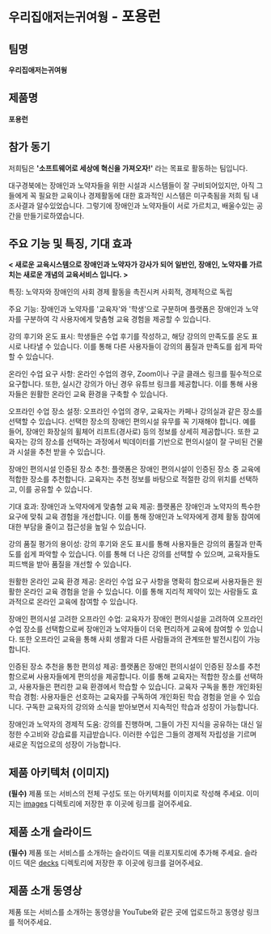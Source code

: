# `우리집애저는귀여웡` - 포용런
## 팀명

**우리집애저는귀여웡**

## 제품명

**포용런**

## 참가 동기

저희팀은 **'소프트웨어로 세상에 혁신을 가져오자!'** 라는 목표로 활동하는 팀입니다.

대구경북에는 장애인과 노약자들을 위한 시설과 시스템들이 잘 구비되어있지만, 아직 그들에게 꼭 필요한 교육이나 경제활동에 대한
효과적인 시스템은 미구축됨을 저희 팀 내 조사결과 알수있었습니다. 그렇기에 장애인과 노약자들이 서로 가르치고, 배울수있는 공간을 만들기로하였습니다.

## 주요 기능 및 특징, 기대 효과

**< 새로운 교육시스템으로 장애인과 노약자가 강사가 되어 일반인, 장애인, 노약자를 가르치는 새로운 개념의 교육서비스 입니다. >**


특징: 노약자와 장애인의 사회 경제 활동을 촉진시켜 사회적, 경제적으로 독립

주요 기능:
장애인과 노약자를 '교육자'와 '학생'으로 구분하며 플랫폼은 장애인과 노약자를 구분하여 각 사용자에게 맞춤형 교육 경험을 제공할 수 있습니다.

강의 후기와 온도 표시: 학생들은 수업 후기를 작성하고, 해당 강의의 만족도를 온도 표시로 나타낼 수 있습니다. 이를 통해 다른 사용자들이 강의의 품질과 만족도를 쉽게 파악할 수 있습니다.

온라인 수업 요구 사항: 온라인 수업의 경우, Zoom이나 구글 클래스 링크를 필수적으로 요구합니다. 또한, 실시간 강의가 아닌 경우 유튜브 링크를 제공합니다. 이를 통해 사용자들은 원활한 온라인 교육 환경을 구축할 수 있습니다.

오프라인 수업 장소 설정: 오프라인 수업의 경우, 교육자는 카페나 강의실과 같은 장소를 선택할 수 있습니다. 선택한 장소의 장애인 편의시설 유무를 꼭 기재해야 합니다. 예를 들어, 장애인 화장실의 휠체어 리프트(경사로) 등의 정보를
상세히 제공합니다. 또한 교육자는 강의 장소를 선택하는 과정에서 빅데이터를 기반으로 편의시설이 잘 구비된 건물과 시설을 추천 받을 수 있습니다.

장애인 편의시설 인증된 장소 추천: 플랫폼은 장애인 편의시설이 인증된 장소 중 교육에 적합한 장소를 추천합니다. 교육자는 추천 정보를 바탕으로 적절한 강의 위치를 선택하고, 이를 공유할 수 있습니다.


기대 효과:
장애인과 노약자에게 맞춤형 교육 제공: 플랫폼은 장애인과 노약자의 특수한 요구에 맞춰 교육 경험을 개선합니다. 이를 통해 장애인과 노약자에게 경제 활동 참여에 대한 부담을 줄이고 접근성을 높일 수 있습니다.

강의 품질 평가의 용이성: 강의 후기와 온도 표시를 통해 사용자들은 강의의 품질과 만족도를 쉽게 파악할 수 있습니다. 이를 통해 더 나은 강의를 선택할 수 있으며, 교육자들도 피드백을 받아 품질을 개선할 수 있습니다.

원활한 온라인 교육 환경 제공: 온라인 수업 요구 사항을 명확히 함으로써 사용자들은 원활한 온라인 교육 경험을 얻을 수 있습니다. 이를 통해 지리적 제약이 있는 사람들도 효과적으로 온라인 교육에 참여할 수 있습니다.

장애인 편의시설 고려한 오프라인 수업: 교육자가 장애인 편의시설을 고려하여 오프라인 수업 장소를 선택함으로써 장애인과 노약자들이 더욱 편리하게 교육에 참여할 수 있습니다. 또한 오프라인 교육을 통해 사회 생활과
다른 사람들과의 관계또한 발전시킴이 가능합니다.

인증된 장소 추천을 통한 편의성 제공: 플랫폼은 장애인 편의시설이 인증된 장소를 추천함으로써 사용자들에게 편의성을 제공합니다. 이를 통해 교육자는 적합한 장소를 선택하고, 사용자들은 편리한 교육 환경에서 학습할 수 있습니다.
교육자 구독을 통한 개인화된 학습 경험: 사용자들은 선호하는 교육자를 구독하여 개인화된 학습 경험을 얻을 수 있습니다. 구독한 교육자의 강의와 소식을 받아보면서 지속적인 학습과 성장이 가능합니다.

장애인과 노약자의 경제적 도움: 강의를 진행하며, 그들이 가진 지식을 공유하는 대신 일정한 수고비와 강습료를 지급받습니다. 이러한 수입은 그들의 경제적 자립성을 기르며 새로운 직업으로의 성장이 가능합니다.


## 제품 아키텍처 (이미지)

**(필수)** 제품 또는 서비스의 전체 구성도 또는 아키텍처를 이미지로 작성해 주세요. 이미지는 [images](./images) 디렉토리에 저장한 후 이곳에 링크를 걸어주세요.

## 제품 소개 슬라이드

**(필수)** 제품 또는 서비스를 소개하는 슬라이드 덱을 리포지토리에 추가해 주세요. 슬라이드 덱은 [decks](./decks) 디렉토리에 저장한 후 이곳에 링크를 걸어주세요.

## 제품 소개 동영상

제품 또는 서비스를 소개하는 동영상을 YouTube와 같은 곳에 업로드하고 동영상 링크를 적어주세요.
